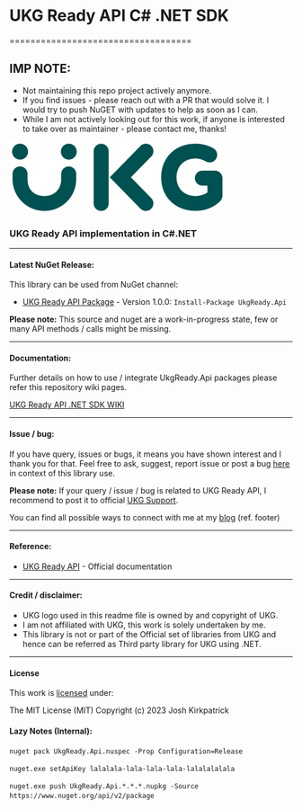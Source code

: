 # UKG Ready API C# .NET SDK
===================================

## IMP NOTE:
* Not maintaining this repo project actively anymore.
* If you find issues - please reach out with a PR that would solve it. I would try to push NuGET with updates to help as soon as I can.
* While I am not actively looking out for this work, if anyone is interested to take over as maintainer - please contact me, thanks!

<img src="https://raw.githubusercontent.com/kirkpajl/ukgready.api/master/ukg-logo.png" alt="UKG Logo" width="384" height="128">

### UKG Ready API implementation in C#.NET

---

#### <a name="latest-release"></a>Latest NuGet Release:
This library can be used from NuGet channel:

* [UKG Ready API Package](https://www.nuget.org/packages/ukgready.api/) - Version 1.0.0: `Install-Package UkgReady.Api`

**Please note:** This source and nuget are a work-in-progress state, few or many API methods / calls might be missing.

---

#### <a name="how-to"></a>Documentation:
Further details on how to use / integrate UkgReady.Api packages please refer this repository wiki pages.

[UKG Ready API .NET SDK WIKI](https://github.com/kirkpajl/ukgready.api/wiki)

---

#### <a name="issues-bugs"></a>Issue / bug:

If you have query, issues or bugs, it means you have shown interest and I thank you for that.
Feel free to ask, suggest, report issue or post a bug [here](https://github.com/kirkpajl/ukgready.api/issues) in context of this library use.

**Please note:** If your query / issue / bug is related to UKG Ready API, I recommend to post it to official [UKG Support](https://www.ukg.com/support/).

You can find all possible ways to connect with me at my [blog](https://joshuakirkpatrick.com/contact) (ref. footer)

---

#### <a name="references"></a>Reference:

* [UKG Ready API](https://secure.workforceready.com.au/ta/docs/rest/public/) - Official documentation

---

#### <a name="credits"></a>Credit / disclaimer:

* UKG logo used in this readme file is owned by and copyright of UKG.
* I am not affiliated with UKG, this work is solely undertaken by me.
* This library is not or part of the Official set of libraries from UKG and hence can be referred as Third party library for UKG using .NET.

---

#### License

This work is [licensed](https://raw.githubusercontent.com/kirkpajl/ukgready.api/master/LICENSE) under:

The MIT License (MIT)
Copyright (c) 2023 Josh Kirkpatrick

#### Lazy Notes (Internal):

`nuget pack UkgReady.Api.nuspec -Prop Configuration=Release`

`nuget.exe setApiKey lalalala-lala-lala-lala-lalalalalala`

`nuget.exe push UkgReady.Api.*.*.*.nupkg -Source https://www.nuget.org/api/v2/package`
